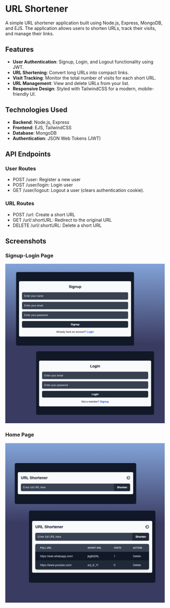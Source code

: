 # URL Shortener

A simple URL shortener application built using Node.js, Express, MongoDB, and EJS. The application allows users to shorten URLs, track their visits, and manage their links.

## Features

- **User Authentication**: Signup, Login, and Logout functionality using JWT.
- **URL Shortening**: Convert long URLs into compact links.
- **Visit Tracking**: Monitor the total number of visits for each short URL.
- **URL Management**: View and delete URLs from your list.
- **Responsive Design**: Styled with TailwindCSS for a modern, mobile-friendly UI.

## Technologies Used

- **Backend**: Node.js, Express
- **Frontend**: EJS, TailwindCSS
- **Database**: MongoDB
- **Authentication**: JSON Web Tokens (JWT)

## API Endpoints

### User Routes

- POST /user: Register a new user
- POST /user/login: Login user
- GET /user/logout: Logout a user (clears authentication cookie).

### URL Routes

- POST /url: Create a short URL
- GET /url/:shortURL: Redirect to the original URL
- DELETE /url/:shortURL: Delete a short URL

## Screenshots

### Signup-Login Page

![Signup-Login Page](screenshots/signup-login.png)

### Home Page

![Home Page](screenshots/home.png)
